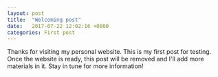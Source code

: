 ```yaml
---
layout: post
title:  "Welcoming post"
date:   2017-07-22 12:02:16 +0800
categories: First post
---
```

Thanks for visiting my personal website. This is my first post for testing. Once the website is ready, this post will be removed and I'll add more materials in it. Stay in tune for more information!

